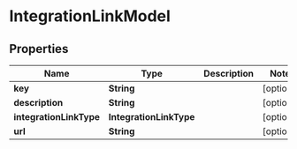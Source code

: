 

# IntegrationLinkModel


## Properties

| Name | Type | Description | Notes |
|------------ | ------------- | ------------- | -------------|
|**key** | **String** |  |  [optional] |
|**description** | **String** |  |  [optional] |
|**integrationLinkType** | **IntegrationLinkType** |  |  [optional] |
|**url** | **String** |  |  [optional] |



